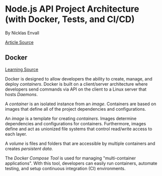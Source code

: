# Node.js API Project Architecture (with Docker, Tests, and CI/CD)

By Nicklas Envall

[Article Source](https://medium.com/@nicklasenvall/node-js-api-project-architecture-with-docker-tests-and-ci-cd-ff60ca8df2b6)

## Docker

[Learning Source](https://programmingsoup.com/docker-basics)

Docker is designed to allow developers the ability to create, manage, and deploy _containers_. Docker is built on a client/server architecture where developers send commands via API on the client to a Linux server that hosts _Daemons_.

A _container_ is an isolated instance from an _image_. Containers are based on images that define all of the project dependencies and configurations.

An _image_ is a template for creating _containers_. Images determine dependencies and configurations for containers. Furthermore, images define and act as unionized file systems that control read/write access to each layer.

A _volume_ is files and folders that are accessible by multiple containers and creates _persistent data_.

The _Docker Compose Tool_ is used for managing "multi-container applications". With this tool, developers can easily run containers, automate testing, and setup continuous integration (CI) environments.
